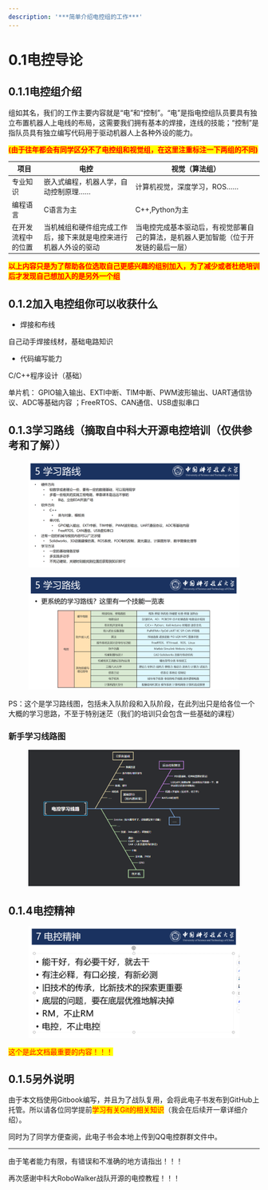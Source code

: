```yaml
---
description: '***简单介绍电控组的工作***'
---
```


# 0.1电控导论

## 0.1.1电控组介绍

组如其名，我们的工作主要内容就是“电”和“控制”。“电”是指电控组队员要具有独立布置机器人上电线的布局，这需要我们拥有基本的焊接，连线的技能；“控制”是指队员具有独立编写代码用于驱动机器人上各种外设的能力。

<mark style="color:red;">**(由于往年都会有同学区分不了电控组和视觉组，在这里注重标注一下两组的不同)**</mark>

| 项目        | 电控                               | 视觉（算法组）                                    |
| --------- | -------------------------------- | ------------------------------------------ |
| 专业知识      | 嵌入式编程，机器人学，自动控制原理……              | 计算机视觉，深度学习，ROS……                           |
| 编程语言      | C语言为主                            | C++,Python为主                               |
| 在开发流程中的位置 | 当机械组和硬件组完成工作后，接下来就是电控来进行机器人外设的驱动 | 当电控完成基本驱动后，有视觉部署自己的算法，是机器人更加智能（位于开发链的最后一层） |

<mark style="color:red;">**以上内容只是为了帮助各位选取自己更感兴趣的组别加入，为了减少或者杜绝培训后才发现自己想加入的是另外一个组**</mark>

## 0.1.2加入电控组你可以收获什么

* 焊接和布线

自己动手焊接线材，基础电路知识

* 代码编写能力

C/C++程序设计（基础）

单片机：
GPIO输入输出、EXTI中断、TIM中断、PWM波形输出、UART通信协议、ADC等基础内容
；FreeRTOS、CAN通信、USB虚拟串口

## 0.1.3学习路线（摘取自中科大开源电控培训（仅供参考和了解））

<figure><img src="../.gitbook/assets/image (1).png" alt=""><figcaption></figcaption></figure>

<figure><img src="../.gitbook/assets/image (2).png" alt=""><figcaption></figcaption></figure>

PS：这个是学习路线图，包括未入队阶段和入队阶段，在此列出只是给各位一个大概的学习思路，不至于特别迷茫（我们的培训只会包含一些基础的课程）

### 新手学习线路图

<figure><img src="../.gitbook/assets/image.png" alt=""><figcaption></figcaption></figure>



## 0.1.4电控精神

<figure><img src="../.gitbook/assets/image (3).png" alt=""><figcaption></figcaption></figure>

<mark style="color:red;">这个是此文档最重要的内容！！！</mark>

## 0.1.5另外说明

由于本文档使用Gitbook编写，并且为了战队复用，会将此电子书发布到GitHub上托管。所以请各位同学提前<mark style="color:red;">学习有关Git的相关知识</mark>（我会在后续开一章详细介绍）。

同时为了同学方便查阅，此电子书会本地上传到QQ电控群群文件中。

***


由于笔者能力有限，有错误和不准确的地方请指出！！！

再次感谢中科大RoboWalker战队开源的电控教程！！！
